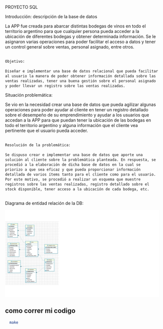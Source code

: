 PROYECTO SQL 

 

 Introducción: descripción de la base de datos 

La APP fue creada para abarcar distintas bodegas de vinos en todo el territorio argentino para que cualquier persona pueda acceder a la ubicación de diferentes bodegas y obtener determinada información.  Se le asignaron varias operaciones para poder facilitar el acceso a datos y tener un control general sobre ventas, personal asignado, entre otros. 
 
```

Objetivo: 

Diseñar e implementar una base de datos relacional que pueda facilitar al usuario la manera de poder obtener información detallada sobre las ventas realizadas, tener una buena gestión sobre el personal asignado y poder llevar un registro sobre las ventas realizadas. 

```

Situación problemática: 

Se vio en la necesidad crear una base de datos que pueda agilizar algunas operaciones para poder ayudar al cliente en tener un registro detallado sobre el desempeño de su emprendimiento y ayudar a los usuarios que accedan a la APP para que puedan tener la ubicación de las bodegas en todo el territorio argentino y alguna información que el cliente vea pertinente que el usuario pueda acceder. 

``` 

Resolución de la problemática: 

Se dispuso crear e implementar una base de datos que aporte una solución al cliente sobre la problemática planteada. En respuesta, se procedió a la elaboración de dicha base de datos en la cual se priorizo a que sea eficaz y que pueda proporcionar información detallada de varios ítems tanto para el cliente como para el usuario. Por este motivo, se procedió a realizar un esquema que muestre registros sobre las ventas realizadas, registro detallado sobre el stock disponible, tener acceso a la ubicación de cada bodega, etc. 


```
Diagrama de entidad relación de la DB:

![alt text](diagramasql3.jpg)




## como correr mi codigo

```bash
  make
``` 
